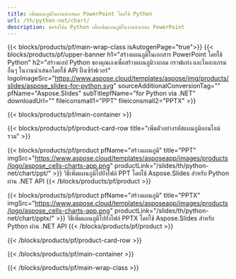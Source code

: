 ```yaml
---
title: เพิ่มแผนภูมิในงานนำเสนอ PowerPoint โดยใช้ Python
url: /th/python-net/chart/
description: ซอร์สโค้ด Python เพื่อเพิ่มแผนภูมิในงานนำเสนอ PowerPoint
---
```


{{< blocks/products/pf/main-wrap-class isAutogenPage="true">}}
{{< blocks/products/pf/upper-banner h1="สร้างแผนภูมิในเอกสาร PowerPoint โดยใช้ Python" h2="สร้างแอป Python ของคุณเองเพื่อสร้างแผนภูมิวงกลม กราฟแท่ง และไดอะแกรมอื่นๆ ในงานนำเสนอโดยใช้ API ฝั่งเซิร์ฟเวอร์" logoImageSrc="https://www.aspose.cloud/templates/aspose/img/products/slides/aspose_slides-for-python.svg" sourceAdditionalConversionTag="" pfName="Aspose.Slides" subTitlepfName="for Python via .NET" downloadUrl="" fileiconsmall1="PPT" fileiconsmall2="PPTX" >}}

{{< blocks/products/pf/main-container >}}

{{< blocks/products/pf/product-card-row title="เพิ่มตัวอย่างรหัสแผนภูมิออนไลน์รวม" >}}

{{< blocks/products/pf/product pfName="สร้างแผนภูมิ" title="PPT" imgSrc="https://www.aspose.cloud/templates/asposeapp/images/products/logo/aspose_cells-charts-app.png" productLink="/slides/th/python-net/chart/ppt/" >}}
วิธีเพิ่มแผนภูมิไปยังไฟล์ PPT โดยใช้ Aspose.Slides สำหรับ Python ผ่าน .NET API
{{< /blocks/products/pf/product >}}

{{< blocks/products/pf/product pfName="สร้างแผนภูมิ" title="PPTX" imgSrc="https://www.aspose.cloud/templates/asposeapp/images/products/logo/aspose_cells-charts-app.png" productLink="/slides/th/python-net/chart/pptx/" >}}
วิธีเพิ่มแผนภูมิไปยังไฟล์ PPTX โดยใช้ Aspose.Slides สำหรับ Python ผ่าน .NET API
{{< /blocks/products/pf/product >}}



{{< /blocks/products/pf/product-card-row >}}

{{< /blocks/products/pf/main-container >}}
    
{{< /blocks/products/pf/main-wrap-class >}}